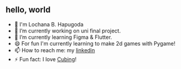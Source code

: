 ## hello, world

<!--
**lochhapu/lochhapu** is a ✨ _special_ ✨ repository because its `README.md` (this file) appears on your GitHub profile.

Here are some ideas to get you started:

- 🔭 I’m currently working on ...
- 🌱 I’m currently learning ...
- 👯 I’m looking to collaborate on ...
- 🤔 I’m looking for help with ...
- 💬 Ask me about ...
- 📫 How to reach me: ...
- 😄 Pronouns: ...
- ⚡ Fun fact: ...
-->
- 👋 I'm Lochana B. Hapugoda
- 🔭 I’m currently working on uni final project.
- 🌱 I’m currently learning Figma & Flutter.
- 😄 For fun I'm currently learning to make 2d games with Pygame!
- 📫 How to reach me: my [linkedin](https://www.linkedin.com/in/lochana-hapugoda/)
- ⚡ Fun fact: I love [Cubing](https://www.youtube.com/@TheCubingDuckie)!
